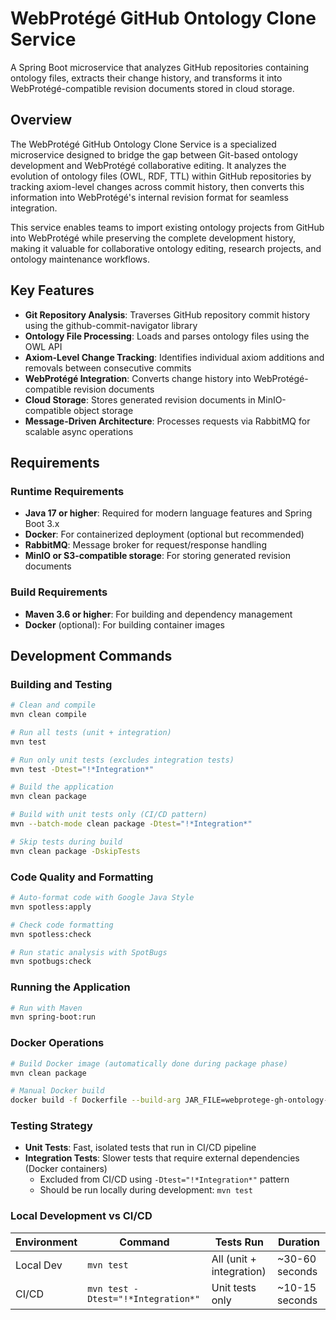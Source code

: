 # WebProtégé GitHub Ontology Clone Service

A Spring Boot microservice that analyzes GitHub repositories containing ontology files, extracts their change history, and transforms it into WebProtégé-compatible revision documents stored in cloud storage.

## Overview

The WebProtégé GitHub Ontology Clone Service is a specialized microservice designed to bridge the gap between Git-based ontology development and WebProtégé collaborative editing. It analyzes the evolution of ontology files (OWL, RDF, TTL) within GitHub repositories by tracking axiom-level changes across commit history, then converts this information into WebProtégé's internal revision format for seamless integration.

This service enables teams to import existing ontology projects from GitHub into WebProtégé while preserving the complete development history, making it valuable for collaborative ontology editing, research projects, and ontology maintenance workflows.

## Key Features

- **Git Repository Analysis**: Traverses GitHub repository commit history using the github-commit-navigator library
- **Ontology File Processing**: Loads and parses ontology files using the OWL API
- **Axiom-Level Change Tracking**: Identifies individual axiom additions and removals between consecutive commits
- **WebProtégé Integration**: Converts change history into WebProtégé-compatible revision documents
- **Cloud Storage**: Stores generated revision documents in MinIO-compatible object storage
- **Message-Driven Architecture**: Processes requests via RabbitMQ for scalable async operations

## Requirements

### Runtime Requirements
- **Java 17 or higher**: Required for modern language features and Spring Boot 3.x
- **Docker**: For containerized deployment (optional but recommended)
- **RabbitMQ**: Message broker for request/response handling
- **MinIO or S3-compatible storage**: For storing generated revision documents

### Build Requirements
- **Maven 3.6 or higher**: For building and dependency management
- **Docker** (optional): For building container images

## Development Commands

### Building and Testing
```bash
# Clean and compile
mvn clean compile

# Run all tests (unit + integration)
mvn test

# Run only unit tests (excludes integration tests)
mvn test -Dtest="!*Integration*"

# Build the application
mvn clean package

# Build with unit tests only (CI/CD pattern)
mvn --batch-mode clean package -Dtest="!*Integration*"

# Skip tests during build
mvn clean package -DskipTests
```

### Code Quality and Formatting
```bash
# Auto-format code with Google Java Style
mvn spotless:apply

# Check code formatting
mvn spotless:check

# Run static analysis with SpotBugs
mvn spotbugs:check
```

### Running the Application
```bash
# Run with Maven
mvn spring-boot:run
```

### Docker Operations
```bash
# Build Docker image (automatically done during package phase)
mvn clean package

# Manual Docker build
docker build -f Dockerfile --build-arg JAR_FILE=webprotege-gh-ontology-clone-service-1.0.0.jar -t protegeproject/webprotege-gh-ontology-clone-service:1.0.0 .
```

### Testing Strategy

- **Unit Tests**: Fast, isolated tests that run in CI/CD pipeline
- **Integration Tests**: Slower tests that require external dependencies (Docker containers)
  - Excluded from CI/CD using `-Dtest="!*Integration*"` pattern
  - Should be run locally during development: `mvn test`

### Local Development vs CI/CD

| Environment | Command | Tests Run | Duration |
|-------------|---------|-----------|----------|
| Local Dev | `mvn test` | All (unit + integration) | ~30-60 seconds |
| CI/CD | `mvn test -Dtest="!*Integration*"` | Unit tests only | ~10-15 seconds |